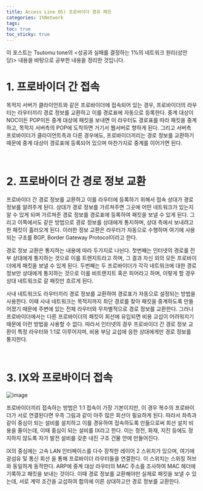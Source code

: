 ```yaml
---
title: Access Line 05) 프로바이더 경유 패킷
categories: 1%Network
tags: 
toc: true
toc_sticky: true
---
```


이 포스트는 Tsutomu tone의 <성공과 실패를 결정하는 1%의 네트워크 원리(성안당)> 내용을 바탕으로 공부한 내용을 정리한 것입니다. 

# **1. 프로바이더 간 접속**

목적지 서버가 클라이언트와 같은 프로바이더에 접속되어 있는 경우, 프로바이더의 라우터는 라우터끼리 경로 정보를 교환하고 이를 경로표에 자동으로 등록한다. 중계 대상이 NOC이든 POP이든 중계 대상에 패킷을 보내면 이 라우터도 경로표를 따라 패킷을 중계하고, 목적지 서버측의 POP에 도착하면 거기서 웹서버로 향하게 된다. 그리고 서버측 프로바이더가 클라이언트측과 다른 경우에도, 프로바이더끼리는 경로 정보를 교환하기 때문에 중계 대상이 경로표에 등록되어 있으며 마찬가지로 중계를 이어가면 된다. 

<br/>

# **2. 프로바이더 간 경로 정보 교환**

프로바이더 간 경로 정보를 교환하고 이를 라우터에 등록하기 위해서 접속 상대가 경로 정보를 알려주게 된다. 상대가 경로 정보를 가르쳐주면 그곳에 어떤 네트워크가 있는지 알 수 있게 되며 가르쳐준 경로 정보를 경로표에 등록하여 패킷을 보낼 수 있게 된다. 그리고 이쪽에서도 같은 방법으로 경로 정보를 상대에게 통지하며, 상대 측에서 보내려고 한 패킷이 흘러오게 된다. 이러한 정보 교환은 라우터가 자동으로 수행하며 여기에 사용되는 구조를 BGP, Border Gateway Protocol이라고 한다. 

경로 정보 교환은 통지하는 내용에 따라 두가지로 나뉜다. 첫번째는 인터넷의 경로를 전부 상대에게 통지하는 것으로 이를 트랜지트라고 하며, 그 결과 자신 외의 모든 프로바이더에게 패킷을 보낼 수 있게 된다. 두번째는 두 프로바이더가 각각 네트워크에 대한 경로 정보만 상대에게 통지하는 것으로 이를 비트랜지트 혹은 피어라고 하며, 이렇게 할 경우 상대 네트워크로 갈 패킷만 흐르게 된다. 

사내 네트워크도 라우터끼리 경로 정보를 교환하여 경로표가 자동으로 설정되는 방법을 사용한다. 이때 사내 네트워크는 목적지까지 최단 경로를 찾아 패킷을 중계하도록 만들어졌기 때문에 주변에 있는 전체 라우터와 무차별적으로 경로 정보를 교환한다. 그러나 프로바이더에서는 다른 프로바이더의 패킷이 회선에 유입되면 비용 교섭이 어려워지기 때문에 이런 방법을 사용할 수 없다. 따라서 인터넷의 경우 프로바이더 간 경로 정보 교환이 특정 라우터와 1:1로 이루어지며, 비용 부담 교섭에 응한 상대에게만 경로 정보를 통지한다. 

<br/>

# **3. IX와 프로바이더 접속**

![image](https://user-images.githubusercontent.com/96677719/226109953-60b59590-26e0-4683-b59f-615c6b61afa8.png)

프로바이더끼리 접속하는 방법은 1:1 접속이 가장 기본이지만, 이 경우 복수의 프로바이더가 서로 연결된다면 우측 그림과 같이 아주 많은 회선이 필요하게 된다. 따라서 좌측과 같이 중심이 되는 설비를 설치하고 이를 경유하여 접속하도록 만듦으로써 회선 설치 비용을 줄이는데, 이때 중심이 되는 설비를 IX라고 한다. 이는 정전, 화재, 지진 등에도 정지하지 않도록 자가 발전 설비를 갖춘 내진 구조 건물 안에 만들어진다. 

IX의 중심에는 고속 LAN 인터페이스를 다수 장착한 레이어 2 스위치가 있으며, 여기에 광섬유 및 통신 회선 을 통해 프로바이더 라우터들을 연결한다. 이 스위치는 스위칭 허브와 동일하게 동작한다. ARP에 중계 대상 라우터의 MAC 주소를 조사하여 MAC 헤더에 기록하고 패킷을 보내는 것이다. 이때 경로 정보를 교환해야만 실제로 패킷을 보낼 수 있는데, 서로 계약 조건을 교섭하여 합의에 이른 상대하고만 경로 정보를 교환한다. 